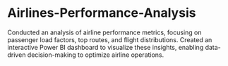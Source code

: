 # Airlines-Performance-Analysis
Conducted an analysis of airline performance metrics, focusing on passenger load factors, top routes, and flight distributions. Created an interactive Power BI dashboard to visualize these insights, enabling data-driven decision-making to optimize airline operations.
